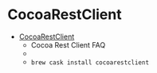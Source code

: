 # CocoaRestClient
- [CocoaRestClient](https://mmattozzi.github.io/cocoa-rest-client/)
  -  Cocoa Rest Client FAQ
  - 
  - `brew cask install cocoarestclient`
